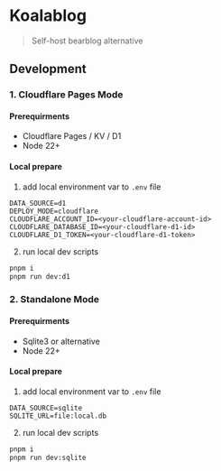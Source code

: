 # Koalablog

> Self-host bearblog alternative

## Development

### 1. Cloudflare Pages Mode

#### Prerequirments

- Cloudflare Pages / KV / D1
- Node 22+

#### Local prepare

1. add local environment var to `.env` file

```env
DATA_SOURCE=d1
DEPLOY_MODE=cloudflare
CLOUDFLARE_ACCOUNT_ID=<your-cloudflare-account-id>
CLOUDFLARE_DATABASE_ID=<your-cloudflare-d1-id>
CLOUDFLARE_D1_TOKEN=<your-cloudflare-d1-token>
```

2. run local dev scripts

```bash
pnpm i
pnpm run dev:d1
```

### 2. Standalone Mode

#### Prerequirments

- Sqlite3 or alternative
- Node 22+

#### Local prepare

1. add local environment var to `.env` file

```env
DATA_SOURCE=sqlite
SQLITE_URL=file:local.db
```

2. run local dev scripts

```bash
pnpm i
pnpm run dev:sqlite
```
